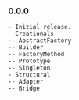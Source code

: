 ### 0.0.0
    - Initial release.
    - Creationals
    -- AbstractFactory
    -- Builder
    -- FactoryMethod
    -- Prototype
    -- Singleton
    - Structural
    -- Adapter
    -- Bridge
